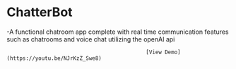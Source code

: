 # ChatterBot

-A functional chatroom app complete with real time communication features such as chatrooms and voice chat utilizing the openAI api

                                                [View Demo](https://youtu.be/NJrKzZ_Swe8)
